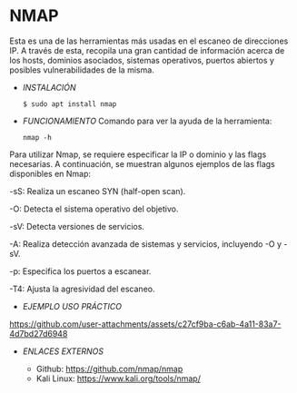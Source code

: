 # **NMAP**

Esta es una de las herramientas más usadas en el escaneo de direcciones IP. A través de esta, recopila una gran cantidad de información acerca de los hosts, dominios asociados, sistemas operativos, puertos abiertos y posibles vulnerabilidades de la misma.

- *INSTALACIÓN*

      $ sudo apt install nmap

- *FUNCIONAMIENTO*
Comando para ver la ayuda de la herramienta:

      nmap -h

Para utilizar Nmap, se requiere especificar la IP o dominio y las flags necesarias.
A continuación, se muestran algunos ejemplos de las flags disponibles en Nmap:

-sS: Realiza un escaneo SYN (half-open scan).

-O: Detecta el sistema operativo del objetivo.

-sV: Detecta versiones de servicios.

-A: Realiza detección avanzada de sistemas y servicios, incluyendo -O y -sV.

-p: Especifica los puertos a escanear.

-T4: Ajusta la agresividad del escaneo.

- *EJEMPLO USO PRÁCTICO*



https://github.com/user-attachments/assets/c27cf9ba-c6ab-4a11-83a7-4d7bd27d6948



- *ENLACES EXTERNOS*

  - Github: https://github.com/nmap/nmap
  - Kali Linux: https://www.kali.org/tools/nmap/

